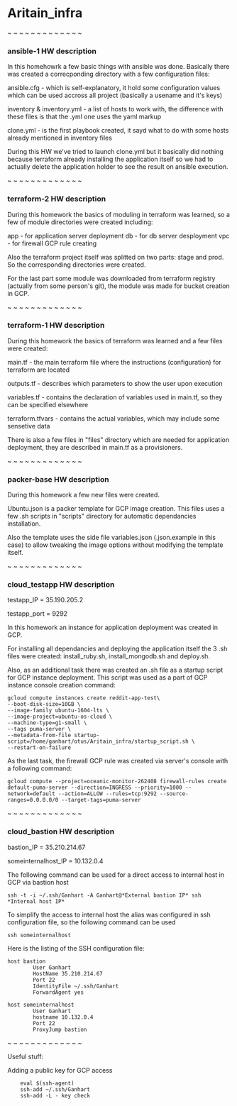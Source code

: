 # Aritain_infra

~ ~ ~ ~ ~ ~ ~ ~ ~ ~ ~ ~ ~

### ansible-1 HW description

In this homehowrk a few basic things with ansible was done. Basically there was created a correcponding directory with a few configuration files:


ansible.cfg - which is self-explanatory, it hold some configuration values which can be used accross all project (basically a usename and it's keys)

inventory & inventory.yml - a list of hosts to work with, the difference with these files is that the .yml one uses the yaml markup

clone.yml - is the first playbook created, it sayd what to do with some hosts already mentioned in inventory files


During this HW we've tried to launch clone.yml but it basically did nothing because terraform already installing the application itself so we had to actually delete the application holder to see the result on ansible execution.

~ ~ ~ ~ ~ ~ ~ ~ ~ ~ ~ ~ ~

### terraform-2 HW description

During this homework the basics of moduling in terraform was learned, so a few of module directories were created including:

app - for application server deployment
db - for db server desployment
vpc - for firewall GCP rule creating


Also the terraform project itself was splitted on two parts: stage and prod. So the corresponding directories were created.

For the last part some module was downloaded from terraform registry (actually from some person's git), the module was made for bucket creation in GCP.


~ ~ ~ ~ ~ ~ ~ ~ ~ ~ ~ ~ ~

### terraform-1 HW description


During this homework the basics of terraform was learned and a few files were created:

main.tf - the main terraform file where the instructions (configuration) for terraform are located

outputs.tf - describes which parameters to show the user upon execution

variables.tf - contains the declaration of variables used in main.tf, so they can be specified elsewhere

terraform.tfvars - contains the actual variables, which may include some sensetive data


There is also a few files in "files" directory which are needed for application deployment, they are described in main.tf as a provisioners.

~ ~ ~ ~ ~ ~ ~ ~ ~ ~ ~ ~ ~

### packer-base HW description

During this homework a few new files were created.

Ubuntu.json is a packer template for GCP image creation. This files uses a few .sh scripts in "scripts" directory for automatic dependancies installation.

Also the template uses the side file variables.json (.json.example in this case) to allow tweaking the image options without modifying the template itself.

~ ~ ~ ~ ~ ~ ~ ~ ~ ~ ~ ~ ~

### cloud_testapp HW description

testapp_IP = 35.190.205.2

testapp_port = 9292

In this homework an instance for application deployment was created in GCP.

For installing all dependancies and deploying the application itself the 3 .sh files were created: install_ruby.sh, install_mongodb.sh and deploy.sh.

Also, as an additional task there was created an .sh file as a startup script for GCP instance deployment. This script was used as a part of GCP instance console creation command:


	gcloud compute instances create reddit-app-test\
  	--boot-disk-size=10GB \
  	--image-family ubuntu-1604-lts \
  	--image-project=ubuntu-os-cloud \
  	--machine-type=g1-small \
  	--tags puma-server \
  	--metadata-from-file startup-script=/home/ganhart/otus/Aritain_infra/startup_script.sh \
  	--restart-on-failure

As the last task, the firewall GCP rule was created via server's console with a following command:

	gcloud compute --project=oceanic-monitor-262408 firewall-rules create default-puma-server --direction=INGRESS --priority=1000 --network=default --action=ALLOW --rules=tcp:9292 --source-ranges=0.0.0.0/0 --target-tags=puma-server

~ ~ ~ ~ ~ ~ ~ ~ ~ ~ ~ ~ ~

### cloud_bastion HW description

bastion_IP = 35.210.214.67

someinternalhost_IP = 10.132.0.4


The following command can be used for a direct access to internal host in GCP via bastion host

	ssh -t -i ~/.ssh/Ganhart -A Ganhart@*External bastion IP* ssh *Internal host IP*


To simplify the access to internal host the alias was configured in ssh configuration file, so the following command can be used

	ssh someinternalhost

Here is the listing of the SSH configuration file:

	host bastion
        	User Ganhart
        	HostName 35.210.214.67
        	Port 22
        	IdentityFile ~/.ssh/Ganhart
        	ForwardAgent yes

	host someinternalhost
        	User Ganhart
        	hostname 10.132.0.4
        	Port 22
        	ProxyJump bastion

~ ~ ~ ~ ~ ~ ~ ~ ~ ~ ~ ~ ~

Useful stuff:

Adding a public key for GCP access

        eval $(ssh-agent)
        ssh-add ~/.ssh/Ganhart
        ssh-add -L - key check
